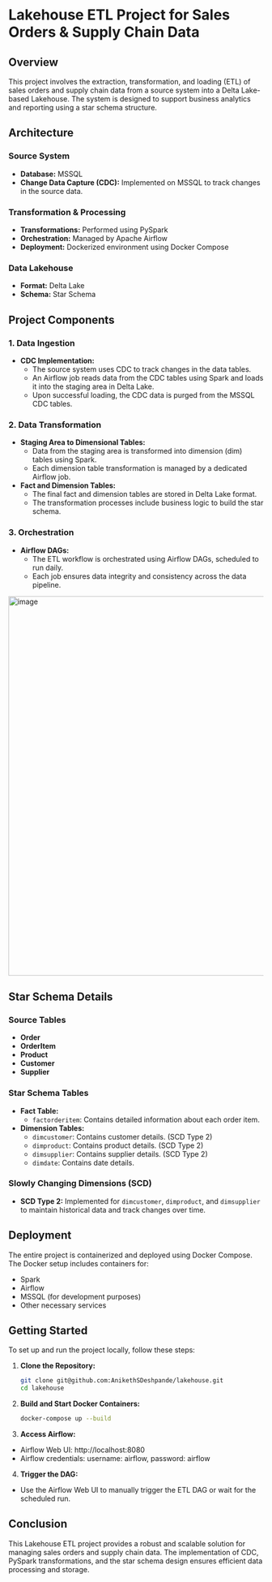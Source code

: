 # Lakehouse ETL Project for Sales Orders & Supply Chain Data

## Overview

This project involves the extraction, transformation, and loading (ETL) of sales orders and supply chain data from a source system into a Delta Lake-based Lakehouse. The system is designed to support business analytics and reporting using a star schema structure.

## Architecture

### Source System
- **Database:** MSSQL
- **Change Data Capture (CDC):** Implemented on MSSQL to track changes in the source data.

### Transformation & Processing
- **Transformations:** Performed using PySpark
- **Orchestration:** Managed by Apache Airflow
- **Deployment:** Dockerized environment using Docker Compose

### Data Lakehouse
- **Format:** Delta Lake
- **Schema:** Star Schema

## Project Components

### 1. Data Ingestion
   - **CDC Implementation:** 
     - The source system uses CDC to track changes in the data tables. 
     - An Airflow job reads data from the CDC tables using Spark and loads it into the staging area in Delta Lake.
     - Upon successful loading, the CDC data is purged from the MSSQL CDC tables.

### 2. Data Transformation
   - **Staging Area to Dimensional Tables:**
     - Data from the staging area is transformed into dimension (dim) tables using Spark.
     - Each dimension table transformation is managed by a dedicated Airflow job.
   - **Fact and Dimension Tables:**
     - The final fact and dimension tables are stored in Delta Lake format.
     - The transformation processes include business logic to build the star schema.

### 3. Orchestration
   - **Airflow DAGs:**
     - The ETL workflow is orchestrated using Airflow DAGs, scheduled to run daily.
     - Each job ensures data integrity and consistency across the data pipeline.
<img width="748" alt="image" src="https://github.com/user-attachments/assets/b191e821-aa19-4d57-b284-a835573d89b6">

     

## Star Schema Details

### Source Tables
- **Order**
- **OrderItem**
- **Product**
- **Customer**
- **Supplier**

### Star Schema Tables
- **Fact Table:**
  - `factorderitem`: Contains detailed information about each order item.
- **Dimension Tables:**
  - `dimcustomer`: Contains customer details. (SCD Type 2)
  - `dimproduct`: Contains product details. (SCD Type 2)
  - `dimsupplier`: Contains supplier details. (SCD Type 2)
  - `dimdate`: Contains date details.

### Slowly Changing Dimensions (SCD)
- **SCD Type 2:** Implemented for `dimcustomer`, `dimproduct`, and `dimsupplier` to maintain historical data and track changes over time.

## Deployment

The entire project is containerized and deployed using Docker Compose. The Docker setup includes containers for:
- Spark
- Airflow
- MSSQL (for development purposes)
- Other necessary services

## Getting Started

To set up and run the project locally, follow these steps:

1. **Clone the Repository:**
   ```sh
   git clone git@github.com:AnikethSDeshpande/lakehouse.git
   cd lakehouse
   ```

2. **Build and Start Docker Containers:**
    ```sh
    docker-compose up --build
    ```

3. **Access Airflow:**
- Airflow Web UI: http://localhost:8080
- Airflow credentials: username: airflow, password: airflow

4. **Trigger the DAG:**
- Use the Airflow Web UI to manually trigger the ETL DAG or wait for the scheduled run.

## Conclusion
This Lakehouse ETL project provides a robust and scalable solution for managing sales orders and supply chain data. The implementation of CDC, PySpark transformations, and the star schema design ensures efficient data processing and storage.
